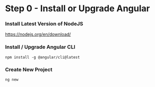 # Step 0 - Install or Upgrade Angular

### Install Latest Version of NodeJS
https://nodejs.org/en/download/

### Install / Upgrade Angular CLI
```aidl
npm install -g @angular/cli@latest
```

### Create New Project
```aidl
ng new
```

